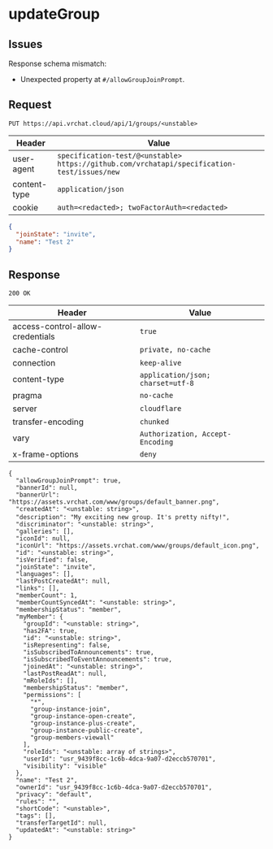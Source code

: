 # updateGroup

## Issues
Response schema mismatch:
* Unexpected property at ``#/allowGroupJoinPrompt``.
## Request
`PUT https://api.vrchat.cloud/api/1/groups/<unstable>`

| Header | Value |
| ------ | ----- |
| user-agent | `specification-test/@<unstable> https://github.com/vrchatapi/specification-test/issues/new` |
| content-type | `application/json` |
| cookie | `auth=<redacted>; twoFactorAuth=<redacted>` |

```json
{
  "joinState": "invite",
  "name": "Test 2"
}
```


## Response
`200 OK`

| Header | Value |
| ------ | ----- |
| access-control-allow-credentials | `true` |
| cache-control | `private, no-cache` |
| connection | `keep-alive` |
| content-type | `application/json; charset=utf-8` |
| pragma | `no-cache` |
| server | `cloudflare` |
| transfer-encoding | `chunked` |
| vary | `Authorization, Accept-Encoding` |
| x-frame-options | `deny` |

```jsonc
{
  "allowGroupJoinPrompt": true,
  "bannerId": null,
  "bannerUrl": "https://assets.vrchat.com/www/groups/default_banner.png",
  "createdAt": "<unstable: string>",
  "description": "My exciting new group․ It's pretty niftyǃ",
  "discriminator": "<unstable: string>",
  "galleries": [],
  "iconId": null,
  "iconUrl": "https://assets.vrchat.com/www/groups/default_icon.png",
  "id": "<unstable: string>",
  "isVerified": false,
  "joinState": "invite",
  "languages": [],
  "lastPostCreatedAt": null,
  "links": [],
  "memberCount": 1,
  "memberCountSyncedAt": "<unstable: string>",
  "membershipStatus": "member",
  "myMember": {
    "groupId": "<unstable: string>",
    "has2FA": true,
    "id": "<unstable: string>",
    "isRepresenting": false,
    "isSubscribedToAnnouncements": true,
    "isSubscribedToEventAnnouncements": true,
    "joinedAt": "<unstable: string>",
    "lastPostReadAt": null,
    "mRoleIds": [],
    "membershipStatus": "member",
    "permissions": [
      "*",
      "group-instance-join",
      "group-instance-open-create",
      "group-instance-plus-create",
      "group-instance-public-create",
      "group-members-viewall"
    ],
    "roleIds": "<unstable: array of strings>",
    "userId": "usr_9439f8cc-1c6b-4dca-9a07-d2eccb570701",
    "visibility": "visible"
  },
  "name": "Test 2",
  "ownerId": "usr_9439f8cc-1c6b-4dca-9a07-d2eccb570701",
  "privacy": "default",
  "rules": "",
  "shortCode": "<unstable>",
  "tags": [],
  "transferTargetId": null,
  "updatedAt": "<unstable: string>"
}
```
